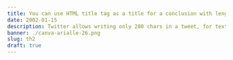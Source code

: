 ```yaml
---
title: You can use HTML title tag as a title for a conclusion with length68
date: 2002-01-15
description: Twitter allows writing only 280 chars in a tweet, for texts you need to create a thread of tweets. Better to use footer desc less than 139.
banner: ./canva-arialle-26.png
slug: th2
draft: true
---
```

